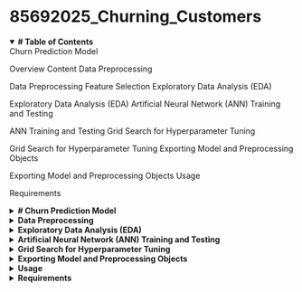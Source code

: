 # 85692025_Churning_Customers

<details open>
<summary><b> # Table of Contents</b></summary>
Churn Prediction Model

Overview
Content
Data Preprocessing

Data Preprocessing
Feature Selection
Exploratory Data Analysis (EDA)

Exploratory Data Analysis (EDA)
Artificial Neural Network (ANN) Training and Testing

ANN Training and Testing
Grid Search for Hyperparameter Tuning

Grid Search for Hyperparameter Tuning
Exporting Model and Preprocessing Objects

Exporting Model and Preprocessing Objects
Usage

Requirements

</details>
<details>
<summary><b> # Churn Prediction Model</b></summary>
Overview
This repository contains a Jupyter Notebook (85692025_Churning_Customers.ipynb) that focuses on predicting customer churn using a Telco customer dataset. The notebook covers the entire data analysis and modeling pipeline, from importing the dataset to training an artificial neural network. The key steps include data preprocessing, feature engineering, exploratory data analysis, and the implementation of an artificial neural network using Keras.

Content
Importing Datasets:

The notebook begins with importing the necessary libraries and loading the Telco customer churn dataset.
Relevant Features:

Drops irrelevant columns and performs label encoding on the target variable ('Churn').
Handles missing values in the 'TotalCharges' column.
</details>
<details>
<summary><b>Data Preprocessing</b></summary>
Data Preprocessing
Data Preprocessing:

Scales numeric features using StandardScaler.
Combines encoded categorical features and numeric features into a single dataframe.
Feature Selection:

Utilizes a RandomForestClassifier for feature importance.
Selects the top eleven most important features for the model.
</details>
<details>
<summary><b>Exploratory Data Analysis (EDA)</b></summary>
Exploratory Data Analysis (EDA)
Exploratory Data Analysis (EDA):
Investigates the relationship between various features and customer churn using box plots and count plots.
</details>
<details>
<summary><b>Artificial Neural Network (ANN) Training and Testing</b></summary>
ANN Training and Testing
Artificial Neural Network (ANN) Training and Testing:
Implements a Keras Functional API model for predicting churn.
Splits the dataset into training, validation, and test sets.
Trains the model and evaluates its performance on the test set.
Uses AUC (Area Under the Receiver Operating Characteristic curve) as an additional evaluation metric.
</details>
<details>
<summary><b>Grid Search for Hyperparameter Tuning</b></summary>
Grid Search for Hyperparameter Tuning
Grid Search for Hyperparameter Tuning:
Performs hyperparameter tuning using GridSearchCV.
Explores different combinations of optimizers, random states, and batch sizes.
</details>
<details>
<summary><b>Exporting Model and Preprocessing Objects</b></summary>
Exporting Model and Preprocessing Objects
Exporting Model and Preprocessing Objects:
Saves the trained functional model, StandardScaler, and LabelEncoder for future use.
</details>
<details>
<summary><b>Usage</b></summary>
Open the Jupyter Notebook (85692025_Churning_Customers.ipynb) using Jupyter Notebook or Google Colab.
Run each cell sequentially to execute the code.
Follow the detailed comments and markdown cells for explanations of each step.
Modify parameters or experiment with different configurations as needed.
</details>
<details>
<summary><b>Requirements</b></summary>
Python 3.x
Jupyter Notebook
Libraries: pandas, numpy, scikit-learn, matplotlib, seaborn, keras, tensorflow
